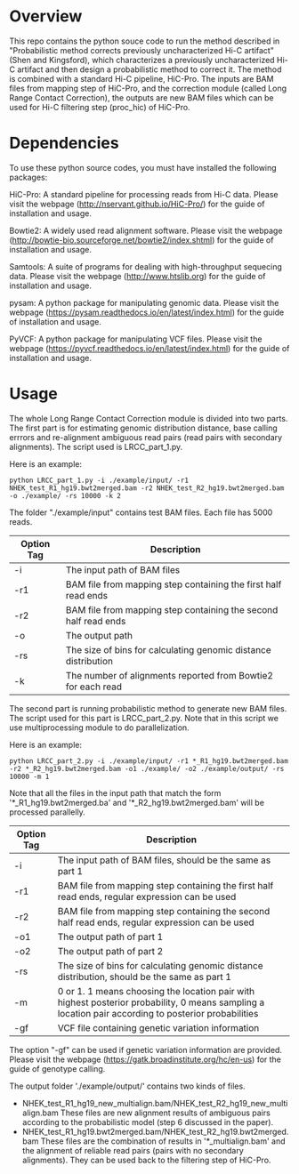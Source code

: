 
# Overview

This repo contains the python souce code to run the method described in "Probabilistic method corrects previously uncharacterized Hi-C artifact" (Shen and Kingsford), which characterizes a previously uncharacterized Hi-C artifact and then design a probabilistic method to correct it. The method is combined with a standard Hi-C pipeline, HiC-Pro. The inputs are BAM files from mapping step of HiC-Pro, and the correction module (called Long Range Contact Correction), the outputs are new BAM files which can be used for Hi-C filtering step (proc_hic) of HiC-Pro. 


# Dependencies


To use these python source codes, you must have installed the following packages:

HiC-Pro: A standard pipeline for processing reads from Hi-C data. Please visit the webpage (http://nservant.github.io/HiC-Pro/) for the guide of installation and usage. 

Bowtie2: A widely used read alignment software. Please visit the webpage (http://bowtie-bio.sourceforge.net/bowtie2/index.shtml) for the guide of installation and usage. 

Samtools: A suite of programs for dealing with high-throughput sequecing data. Please visit the webpage (http://www.htslib.org) for the guide of installation and usage. 

pysam: A python package for manipulating genomic data. Please visit the webpage (https://pysam.readthedocs.io/en/latest/index.html) for the guide of installation and usage. 

PyVCF: A python package for manipulating VCF files. Please visit the webpage (https://pyvcf.readthedocs.io/en/latest/index.html) for the guide of installation and usage.


# Usage

The whole Long Range Contact Correction module is divided into two parts. The first part is for estimating genomic distribution distance, base calling errrors and re-alignment ambiguous read pairs (read pairs with secondary alignments). The script used is LRCC_part_1.py. 

Here is an example: 

```
python LRCC_part_1.py -i ./example/input/ -r1 NHEK_test_R1_hg19.bwt2merged.bam -r2 NHEK_test_R2_hg19.bwt2merged.bam -o ./example/ -rs 10000 -k 2
```

The folder "./example/input" contains test BAM files. Each file has 5000 reads.

Option Tag | Description
----------------------- | -----------------------------
-i | The input path of BAM files
-r1 | BAM file from mapping step containing the first half read ends
-r2 | BAM file from mapping step containing the second half read ends
-o | The output path
-rs | The size of bins for calculating genomic distance distribution
-k | The number of alignments reported from Bowtie2 for each read

The second part is running probabilistic method to generate new BAM files. The script used for this part is LRCC_part_2.py. Note that in this script we use multiprocessing module to do parallelization. 

Here is an example:

```
python LRCC_part_2.py -i ./example/input/ -r1 *_R1_hg19.bwt2merged.bam -r2 *_R2_hg19.bwt2merged.bam -o1 ./example/ -o2 ./example/output/ -rs 10000 -m 1
```

Note that all the files in the input path that match the form '\*_R1_hg19.bwt2merged.ba' and '\*_R2_hg19.bwt2merged.bam' will be processed parallelly.

Option Tag | Description
----------------------- | -----------------------------
-i | The input path of BAM files, should be the same as part 1 
-r1 | BAM file from mapping step containing the first half read ends, regular expression can be used 
-r2 | BAM file from mapping step containing the second half read ends, regular expression can be used 
-o1 | The output path of part 1
-o2 | The output path of part 2
-rs | The size of bins for calculating genomic distance distribution, should be the same as part 1
-m | 0 or 1. 1 means choosing the location pair with highest posterior probability, 0 means sampling a location pair according to posterior probabilities
-gf | VCF file containing genetic variation information 

The option "-gf" can be used if genetic variation information are provided. Please visit the webpage (https://gatk.broadinstitute.org/hc/en-us) for the guide of genotype calling. 

The output folder './example/output/' contains two kinds of files. 
- NHEK_test_R1_hg19_new_multialign.bam/NHEK_test_R2_hg19_new_multialign.bam  These files are new alignment results of ambiguous pairs according to the probabilistic model (step 6 discussed in the paper). 
- NHEK_test_R1_hg19.bwt2merged.bam/NHEK_test_R2_hg19.bwt2merged.bam  These files are the combination of results in '*_multialign.bam' and the alignment of reliable read pairs (pairs with no secondary alignments). They can be used back to the filtering step of HiC-Pro. 

